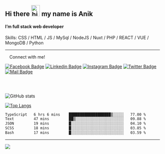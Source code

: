 ## Hi there <img src="https://user-images.githubusercontent.com/1303154/88677602-1635ba80-d120-11ea-84d8-d263ba5fc3c0.gif" width="28px" height="36" alt="hi"> my name is Anik

#### I’m full stack web developer

Skills:  CSS / HTML / JS / MySql / NodeJS / Nuxt / PHP / REACT / VUE / MongoDB / Python


---

&emsp;Connect with me!

<a href="https://www.facebook.com/anik.aritro" target="_blank">![Facebook Badge](https://img.shields.io/badge/Facebook-1877F2?style=for-the-badge&logo=facebook&logoColor=white)</a> [![Linkedin Badge](https://img.shields.io/badge/LinkedIn-0077B5?style=for-the-badge&logo=linkedin&logoColor=white)](https://www.linkedin.com/in/dev-anik) [![Instagram Badge](https://img.shields.io/badge/Instagram-E4405F?style=for-the-badge&logo=instagram&logoColor=white)](https://www.instagram.com/aritro.anik) [![Twitter Badge](https://img.shields.io/badge/Twitter-1DA1F2?style=for-the-badge&logo=twitter&logoColor=white)](https://twitter.com/AritroAnik) [![Mail Badge](https://img.shields.io/badge/Gmail-D14836?style=for-the-badge&logo=gmail&logoColor=white)](mailto:anik.wdev@gmail.com)

</br>
</br>


![GitHub stats](https://github-readme-stats.vercel.app/api?username=anikh21&show_icons=true&theme=monokai)

[![Top Langs](https://github-readme-stats.vercel.app/api/top-langs/?username=anikh21&layout=compact&theme=monokai)](https://github.com/anikh21)

<!--START_SECTION:waka-->

```txt
TypeScript   6 hrs 6 mins    ███████████████████▒░░░░░   77.00 %
Text         47 mins         ██▒░░░░░░░░░░░░░░░░░░░░░░   09.88 %
JSON         19 mins         █░░░░░░░░░░░░░░░░░░░░░░░░   04.10 %
SCSS         18 mins         █░░░░░░░░░░░░░░░░░░░░░░░░   03.85 %
Bash         17 mins         █░░░░░░░░░░░░░░░░░░░░░░░░   03.59 %
```

<!--END_SECTION:waka-->
---

![](https://komarev.com/ghpvc/?username=anikh21)  
